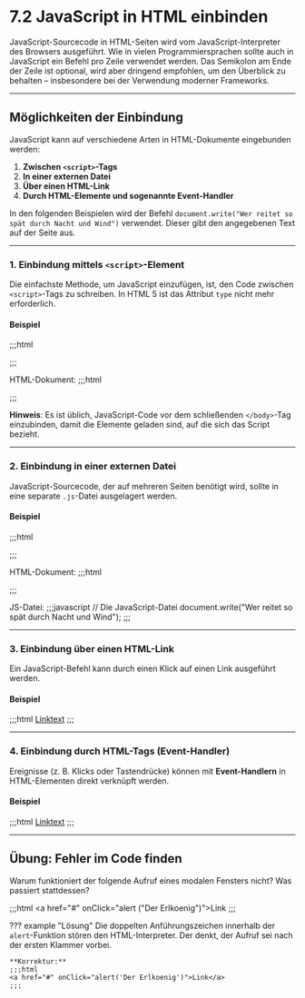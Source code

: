 # 7.2 JavaScript in HTML einbinden

JavaScript-Sourcecode in HTML-Seiten wird vom JavaScript-Interpreter des Browsers ausgeführt. Wie in vielen Programmiersprachen sollte auch in JavaScript ein Befehl pro Zeile verwendet werden. Das Semikolon am Ende der Zeile ist optional, wird aber dringend empfohlen, um den Überblick zu behalten – insbesondere bei der Verwendung moderner Frameworks.

---

## Möglichkeiten der Einbindung

JavaScript kann auf verschiedene Arten in HTML-Dokumente eingebunden werden:

1. **Zwischen `<script>`-Tags**
2. **In einer externen Datei**
3. **Über einen HTML-Link**
4. **Durch HTML-Elemente und sogenannte Event-Handler**

In den folgenden Beispielen wird der Befehl `document.write("Wer reitet so spät durch Nacht und Wind")` verwendet. Dieser gibt den angegebenen Text auf der Seite aus.

---

### 1. Einbindung mittels `<script>`-Element

Die einfachste Methode, um JavaScript einzufügen, ist, den Code zwischen `<script>`-Tags zu schreiben. In HTML 5 ist das Attribut `type` nicht mehr erforderlich.

#### Beispiel
;;;html
<script>
  document.write("Wer reitet so spät durch Nacht und Wind");
</script>
;;;

HTML-Dokument:
;;;html
<!doctype html>
<html lang="de">
<head>
  <meta charset="utf-8">
  <title>JavaScript einbinden</title>
</head>
<body>
  <!-- Der Body ist hier leer, nur das Script ist vorhanden -->
  <script>
    document.write("Wer reitet so spät durch Nacht und Wind");
  </script>
</body>
</html>
;;;

**Hinweis**: Es ist üblich, JavaScript-Code vor dem schließenden `</body>`-Tag einzubinden, damit die Elemente geladen sind, auf die sich das Script bezieht.

---

### 2. Einbindung in einer externen Datei

JavaScript-Sourcecode, der auf mehreren Seiten benötigt wird, sollte in eine separate `.js`-Datei ausgelagert werden.

#### Beispiel
;;;html
<script src="goethe.js"></script>
;;;

HTML-Dokument:
;;;html
<!doctype html>
<html lang="de">
<head>
  <meta charset="utf-8">
  <title>JavaScript einbinden</title>
</head>
<body>
  <script src="JS-2-goethe.js"></script>
</body>
</html>
;;;

JS-Datei:
;;;javascript
// Die JavaScript-Datei
document.write("Wer reitet so spät durch Nacht und Wind");
;;;

---

### 3. Einbindung über einen HTML-Link

Ein JavaScript-Befehl kann durch einen Klick auf einen Link ausgeführt werden.

#### Beispiel
;;;html
<a href="javascript:window.alert('Wer reitet so spät durch Nacht und Wind');">Linktext</a>
;;;

---

### 4. Einbindung durch HTML-Tags (Event-Handler)

Ereignisse (z. B. Klicks oder Tastendrücke) können mit **Event-Handlern** in HTML-Elementen direkt verknüpft werden.

#### Beispiel
;;;html
<a href="#" onclick="window.alert('Wer reitet so spät durch Nacht und Wind');">Linktext</a>
;;;

---

## Übung: Fehler im Code finden

Warum funktioniert der folgende Aufruf eines modalen Fensters nicht? Was passiert stattdessen?

;;;html
<a href="#" onClick="alert ("Der Erlkoenig")">Link</a>
;;;

??? example "Lösung"
    Die doppelten Anführungszeichen innerhalb der `alert`-Funktion stören den HTML-Interpreter. Der denkt, der Aufruf sei nach der ersten Klammer vorbei.

    **Korrektur:**
    ;;;html
    <a href="#" onClick="alert('Der Erlkoenig')">Link</a>
    ;;;
